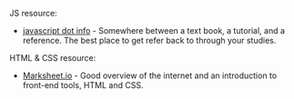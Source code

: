JS resource:  
   * [javascript dot info](https://www.javascipt.info) - Somewhere between a text book, a tutorial, and a reference.  The best place to get refer back to through your studies.    
  
HTML & CSS resource:  
   * [Marksheet.io](http://marksheet.io/) - Good overview of the internet and an introduction to front-end tools, HTML and CSS.  
